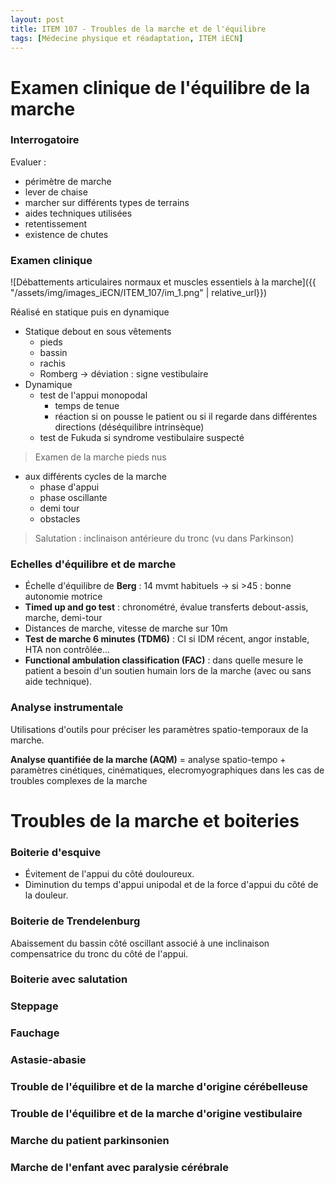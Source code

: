 ```yaml
---
layout: post
title: ITEM 107 - Troubles de la marche et de l'équilibre
tags: [Médecine physique et réadaptation, ITEM iECN]
---
```


# Examen clinique de l'équilibre de la marche

### Interrogatoire

Evaluer :
- périmètre de marche
- lever de chaise
- marcher sur différents types de terrains
- aides techniques utilisées
- retentissement
- existence de chutes

### Examen clinique

![Débattements articulaires normaux et muscles essentiels à la marche]({{ "/assets/img/images_iECN/ITEM_107/im_1.png" | relative_url}})

Réalisé en statique puis en dynamique
- Statique debout en sous vêtements
  - pieds
  - bassin
  - rachis
  - Romberg -> déviation : signe vestibulaire
- Dynamique
  - test de l'appui monopodal
    - temps de tenue
    - réaction si on pousse le patient ou si il regarde dans différentes directions (déséquilibre intrinsèque)
  - test de Fukuda si syndrome vestibulaire suspecté

> Examen de la marche pieds nus
- aux différents cycles de la marche
  - phase d'appui
  - phase oscillante
  - demi tour
  - obstacles

> Salutation : inclinaison antérieure du tronc (vu dans Parkinson)

### Echelles d'équilibre et de marche

- Échelle d'équilibre de **Berg** : 14 mvmt habituels -> si >45 : bonne autonomie motrice
- **Timed up and go test** : chronométré, évalue transferts debout-assis, marche, demi-tour  
- Distances de marche, vitesse de marche sur 10m
- **Test de marche 6 minutes (TDM6)** : CI si IDM récent, angor instable, HTA non contrôlée...
- **Functional ambulation classification (FAC)** : dans quelle mesure le patient a besoin d'un soutien humain lors de la marche (avec ou sans aide technique).

### Analyse instrumentale

Utilisations d'outils pour préciser les paramètres spatio-temporaux de la marche.

**Analyse quantifiée de la marche (AQM)** = analyse spatio-tempo + paramètres cinétiques, cinématiques, elecromyographiques dans les cas de troubles complexes de la marche

# Troubles de la marche et boiteries

### Boiterie d'esquive

- Évitement de l'appui du côté douloureux.
- Diminution du temps d'appui unipodal et de la force d'appui du côté de la douleur.

### Boiterie de Trendelenburg

Abaissement du bassin côté oscillant associé à une inclinaison compensatrice du tronc du côté de l'appui.

### Boiterie avec salutation

### Steppage

### Fauchage

### Astasie-abasie

### Trouble de l'équilibre et de la marche d'origine cérébelleuse

### Trouble de l'équilibre et de la marche d'origine vestibulaire

### Marche du patient parkinsonien

### Marche de l'enfant avec paralysie cérébrale
